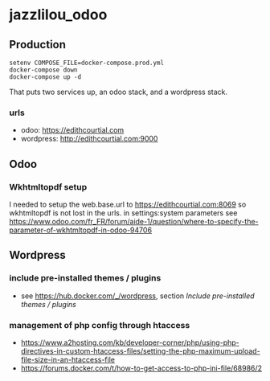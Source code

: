 # jazzlilou_odoo

## Production

``` shell 
setenv COMPOSE_FILE=docker-compose.prod.yml
docker-compose down
docker-compose up -d
```
That puts two services up, an odoo stack, and a wordpress stack.

### urls
* odoo: https://edithcourtial.com
* wordpress: http://edithcourtial.com:9000

## Odoo

### Wkhtmltopdf setup

I needed to setup the web.base.url to https://edithcourtial.com:8069
so wkhtmltopdf is not lost in the urls.
in settings:system parameters
see https://www.odoo.com/fr_FR/forum/aide-1/question/where-to-specify-the-parameter-of-wkhtmltopdf-in-odoo-94706

## Wordpress

### include pre-installed themes / plugins

* see https://hub.docker.com/_/wordpress, section *Include pre-installed themes / plugins*

### management of php config through htaccess

* https://www.a2hosting.com/kb/developer-corner/php/using-php-directives-in-custom-htaccess-files/setting-the-php-maximum-upload-file-size-in-an-htaccess-file
* https://forums.docker.com/t/how-to-get-access-to-php-ini-file/68986/2